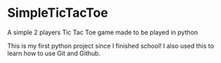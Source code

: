 # SimpleTicTacToe
A simple 2 players Tic Tac Toe game made to be played in python

This is my first python project since I finished school!
I also used this to learn how to use Git and Github.
